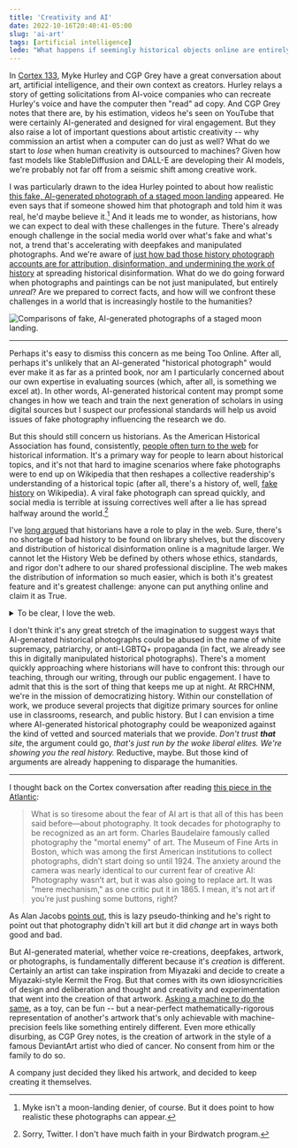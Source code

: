 ```yaml
---
title: 'Creativity and AI'
date: 2022-10-16T20:40:41-05:00
slug: 'ai-art'
tags: [artificial intelligence]
lede: "What happens if seemingly historical objects online are entirely unreal?"
---
```


In [Cortex 133](https://www.relay.fm/cortex/133), Myke Hurley and CGP Grey have a great conversation about art, artificial intelligence, and their own context as creators. Hurley relays a story of getting solicitations from AI-voice companies who can recreate Hurley's voice and have the computer then "read" ad copy. And CGP Grey notes that there are, by his estimation, videos he's seen on YouTube that were certainly AI-generated and designed for viral engagement. But they also raise a lot of important questions about artistic creativity -- why commission an artist when a computer can do just as well? What do we start to *lose* when human creativity is outsourced to machines? Given how fast models like StableDiffusion and DALL-E are developing their AI models, we're probably not far off from a seismic shift among creative work.

<!--more-->

I was particularly drawn to the idea Hurley pointed to about how realistic [this fake, AI-generated photograph of a staged moon landing](https://twitter.com/fabianstelzer/status/1561019215754280963?s=21&t=XBZ4yIJBGjF9T9VRHqXDMQ) appeared. He even says that if someone showed him that photograph and told him it was real, he'd maybe believe it.[^1] And it leads me to wonder, as historians, how we can expect to deal with these challenges in the future. There's already enough challenge in the social media world over what's fake and what's not, a trend that's accelerating with deepfakes and manipulated photographs. And we're aware of [just how bad those history photograph accounts are for attribution, disinformation, and undermining the work of history](https://slate.com/human-interest/2014/02/historyinpics-historicalpics-history-pics-why-the-wildly-popular-twitter-accounts-are-bad-for-history.html) at spreading historical disinformation. What do we do going forward when photographs and paintings can be not just manipulated, but entirely *unreal*? Are we prepared to correct facts, and how will we confront these challenges in a world that is increasingly hostile to the humanities?

![Comparisons of fake, AI-generated photographs of a staged moon landing.](/assets/images/fake-moon-landing.jpeg)

[^1]: Myke isn't a moon-landing denier, of course. But it does point to how realistic these photographs can appear.

---

Perhaps it's easy to dismiss this concern as me being Too Online. After all, perhaps it's unlikely that an AI-generated "historical photograph" would ever make it as far as a printed book, nor am I particularly concerned about our own expertise in evaluating sources (which, after all, is something we excel at). In other words, AI-generated historical content may prompt some changes in how we teach and train the next generation of scholars in using digital sources but I suspect our professional standards will help us avoid issues of fake photography influencing the research we do. 

But this should still concern us historians. As the American Historical Association has found, consistently, [people often turn to the web](https://www.historians.org/research-and-publications/history-the-past-and-public-culture-results-from-a-national-survey/3-where-do-people-get-their-history) for historical information. It's a primary way for people to learn about historical topics, and it's not that hard to imagine scenarios where fake photographs were to end up on Wikipedia that then reshapes a collective readership's understanding of a historical topic (after all, there's a history of, well, [fake history](https://www.theatlantic.com/technology/archive/2012/05/how-the-professor-who-fooled-wikipedia-got-caught-by-reddit/257134/) on Wikipedia). A viral fake photograph can spread quickly, and social media is terrible at issuing correctives well after a lie has spread halfway around the world.[^2]

[^2]: Sorry, Twitter. I don't have much faith in your Birdwatch program.

I've [long argued](https://jasonheppler.org/2008/11/08/open-source-scholarship-and-why-history-should-be-open-source/) that historians have a role to play in the web. Sure, there's no shortage of bad history to be found on library shelves, but the discovery and distribution of historical disinformation online is a magnitude larger. We cannot let the History Web be defined by others whose ethics, standards, and rigor don't adhere to our shared professional discipline. The web makes the distribution of information so much easier, which is both it's greatest feature and it's greatest challenge: anyone can put anything online and claim it as True. 

<details>
  <summary>To be clear, I love the web. </summary>
  <p>I wrote about that <a href="https://jasonheppler.org/2019/11/30/indieweb/">love of the web</a> not all that long ago. I work professionally on the web and love the chance to get to shape it. I <a href="https://foundation.mozilla.org/en/">work with organizations</a> who are likewise deeply concerned about the health of the Internet but believe in its promise. So while I have concerns at times about the ease of which disinformation can spread online, I still remain committed to the web as an idea. What I hate is what large companies have done to the web.</p>
</details>

I don't think it's any great stretch of the imagination to suggest ways that AI-generated historical photographs could be abused in the name of white supremacy, patriarchy, or anti-LGBTQ+ propaganda (in fact, we already see this in digitally manipulated historical photographs). There's a moment quickly approaching where historians will have to confront this: through our teaching, through our writing, through our public engagement. I have to admit that this is the sort of thing that keeps me up at night. At RRCHNM, we're in the mission of democratizing history. Within our constellation of work, we produce several projects that digitize primary sources for online use in classrooms, research, and public history. But I can envision a time where AI-generated historical photography could be weaponized against the kind of vetted and sourced materials that we provide. *Don't trust **that** site*, the argument could go, *that's just run by the woke liberal elites. We're showing you the real history.* Reductive, maybe. But those kind of arguments are already happening to disparage the humanities.

---

I thought back on the Cortex conversation after reading [this piece in the Atlantic](https://www.theatlantic.com/technology/archive/2022/09/ai-art-generators-future/671568/): 

> What is so tiresome about the fear of AI art is that all of this has been said before—about photography. It took decades for photography to be recognized as an art form. Charles Baudelaire famously called photography the "mortal enemy" of art. The Museum of Fine Arts in Boston, which was among the first American institutions to collect photographs, didn’t start doing so until 1924. The anxiety around the camera was nearly identical to our current fear of creative AI: Photography wasn’t art, but it was also going to replace art. It was "mere mechanism," as one critic put it in 1865. I mean, it's not art if you’re just pushing some buttons, right? 

As Alan Jacobs [points out](https://blog.ayjay.org/comparisons-are-odorous/), this is lazy pseudo-thinking and he's right to point out that photography didn't kill art but it did *change* art in ways both good and bad.

But AI-generated material, whether voice re-creations, deepfakes, artwork, or photographs, is fundamentally different because it's *creation* is different. Certainly an artist can take inspiration from Miyazaki and decide to create a Miyazaki-style Kermit the Frog. But that comes with its own idiosyncricities of design and deliberation and thought and creativity and experimentation that went into the creation of that artwork. [Asking a machine to do the same](https://twitter.com/HvnsLstAngel/status/1531507803017269254?s=20&t=xTZnG1efgroHBp6aV4bzjA), as a toy, can be fun -- but a near-perfect mathematically-rigorous representation of another's artwork that's only achievable with machine-precision feels like something entirely different. Even more ethically disurbing, as CGP Grey notes, is the creation of artwork in the style of a famous DeviantArt artist who died of cancer. No consent from him or the family to do so. 

A company just decided they liked his artwork, and decided to keep creating it themselves.
